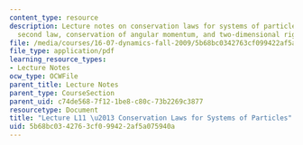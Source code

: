 ```yaml
---
content_type: resource
description: Lecture notes on conservation laws for systems of particles, Newton's
  second law, conservation of angular momentum, and two-dimensional rigid bodies.
file: /media/courses/16-07-dynamics-fall-2009/5b68bc0342763cf099422af5a075940a_MIT16_07F09_Lec11.pdf
file_type: application/pdf
learning_resource_types:
- Lecture Notes
ocw_type: OCWFile
parent_title: Lecture Notes
parent_type: CourseSection
parent_uid: c74de568-7f12-1be8-c80c-73b2269c3877
resourcetype: Document
title: "Lecture L11 \u2013 Conservation Laws for Systems of Particles"
uid: 5b68bc03-4276-3cf0-9942-2af5a075940a
---
```

